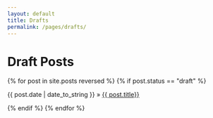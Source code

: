 ```yaml
---
layout: default
title: Drafts
permalink: /pages/drafts/
---
```

# Draft Posts

{% for post in site.posts reversed %}
{% if post.status == "draft" %}
  <p class="toc">{{ post.date | date_to_string }} &raquo; <a href="{{post.url | prepend:site.baseurl}}">{{ post.title}}</a></p>
  {% endif %}
  {% endfor %}
  <p></p>
